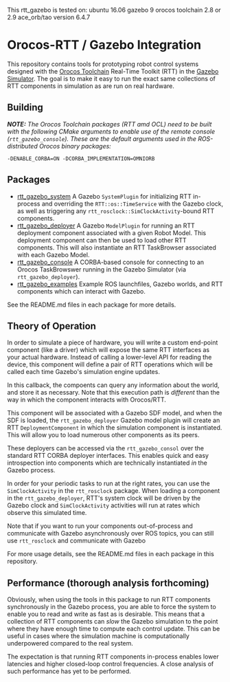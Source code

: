 This rtt_gazebo is tested on:
ubuntu 16.06
gazebo 9
orocos toolchain 2.8 or 2.9
ace_orb/tao version 6.4.7

Orocos-RTT / Gazebo Integration
===============================

This repository contains tools for prototyping robot control systems designed
with the [Orocos Toolchain](http://orocos.org) Real-Time Toolkit (RTT) in the
[Gazebo Simulator](http://gazebosim.org). The goal is to make it easy to run
the exact same collections of RTT components in simulation as are run on real
hardware.

## Building

***NOTE:*** *The Orocos Toolchain packages (RTT amd OCL) need to be built with
the following CMake arguments to enable use of the remote console
(`rtt_gazebo_console`). These are the default arguments used in the
ROS-distributed Orocos binary packages:*

```
-DENABLE_CORBA=ON -DCORBA_IMPLEMENTATION=OMNIORB
```

## Packages

* [rtt\_gazebo\_system](rtt_gazebo_system) A Gazebo `SystemPlugin` for
  initializing RTT in-process and overriding the `RTT::os::TimeService` with
  the Gazebo clock, as well as triggering any
  `rtt_rosclock::SimClockActivity`-bound RTT components.
* [rtt\_gazebo\_deployer](rtt_gazebo_deployer) A Gazebo `ModelPlugin` for
  running an RTT deployment component associated with a given Robot Model. This
  deployment component can then be used to load other RTT components. This will
  also instantiate an RTT TaskBrowser associated with each Gazebo Model.
* [rtt\_gazebo\_console](rtt_gazebo_console) A CORBA-based console for
  connecting to an Orocos TaskBrowswer running in the Gazebo Simulator (via
  `rtt_gazebo_deployer`).
* [rtt\_gazebo\_examples](rtt_gazebo_examples) Example ROS launchfiles, Gazebo
  worlds, and RTT components which can interact with Gazebo.

See the README.md files in each package for more details.

## Theory of Operation

In order to simulate a piece of hardware, you will write a custom end-point
component (like a driver) which will expose the same RTT interfaces as your
actual hardware. Instead of calling a lower-level API for reading the device,
this component will define a pair of RTT operations which will be called each
time Gazebo's simulation engine updates.

In this callback, the compoents can query any information about the world, and
store it as necessary. Note that this execution path is _different_ than the
way in which the component interacts with Orocos/RTT. 

This component will be associated with a Gazebo SDF model, and when the SDF is
loaded, the `rtt_gazebo_deployer` Gazebo model plugin will create an RTT
`DeploymentComponent` in which the simulation component is instantiated. This
will allow you to load numerous other components as its peers. 

These deployers can be accessed via the `rtt_gazebo_consol` over the standard
RTT CORBA deployer interfaces. This enables quick and easy introspection into
components which are technically instantiated _in_ the Gazebo process.

In order for your periodic tasks to run at the right rates, you can use the
`SimClockActivity` in the `rtt_rosclock` package. When loading a component
in the `rtt_gazebo_deployer`, RTT's system clock will be driven by the Gazebo 
clock and `SimClockActivity` activities will run at rates which observe this
simulated time. 

Note that if you want to run your components out-of-process and communicate
with Gazebo asynchronously over ROS topics, you can still use `rtt_rosclock`
and communicate with Gazebo

For more usage details, see the README.md files in each package in this
repository.

## Performance (thorough analysis forthcoming)

Obviously, when using the tools in this package to run RTT components
synchronously in the Gazebo process, you are able to force the system to enable
you to read and write as fast as is desirable. This means that a collection of
RTT components can _slow_ the Gazebo simulation to the point where they have
enough time to compute each control update. This can be useful in cases where
the simulation machine is computationally underpowered compared to the real
system.

The expectation is that running RTT components in-process enables lower
latencies and higher closed-loop control frequencies. A close analysis of
such performance has yet to be performed.
